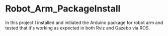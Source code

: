 # Robot_Arm_PackageInstall
In this project I installed and initiated the Arduino package for robot arm and tested that it's working as expected in both Rviz and Gazebo via ROS. 
